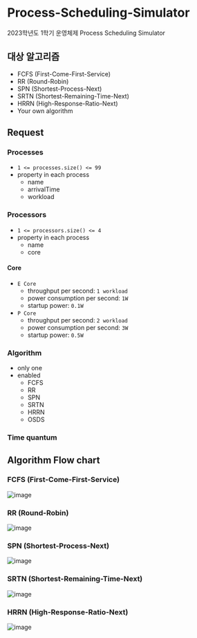 # Process-Scheduling-Simulator
2023학년도 1학기 운영체제 Process Scheduling Simulator

## 대상 알고리즘
- FCFS (First-Come-First-Service)
- RR (Round-Robin)
- SPN (Shortest-Process-Next)
- SRTN (Shortest-Remaining-Time-Next)
- HRRN (High-Response-Ratio-Next)
- Your own algorithm

## Request
### Processes
- `1 <= processes.size() <= 99`
- property in each process
  - name 
  - arrivalTime
  - workload
### Processors
- `1 <= processors.size() <= 4`
- property in each process
  - name
  - core
#### Core
- `E Core`
  - throughput per second: `1 workload`
  - power consumption per second: `1W`
  - startup power: `0.1W`
- `P Core` 
  - throughput per second: `2 workload`
  - power consumption per second: `3W`
  - startup power: `0.5W` 
### Algorithm
- only one
- enabled
  - FCFS
  - RR
  - SPN
  - SRTN
  - HRRN
  - OSDS
### Time quantum

## Algorithm Flow chart
### FCFS (First-Come-First-Service)
![image](https://user-images.githubusercontent.com/56067949/234043216-a8b9fe92-1bed-49a7-bea9-2b6eafd22bcd.png)

### RR (Round-Robin)
![image](https://user-images.githubusercontent.com/56067949/234043442-f0164844-c077-415f-b9bd-7b75989e3e84.png)

### SPN (Shortest-Process-Next)
![image](https://user-images.githubusercontent.com/56067949/234043700-b01184c0-97cd-4385-91e5-b644bf54334b.png)

### SRTN (Shortest-Remaining-Time-Next)
![image](https://user-images.githubusercontent.com/56067949/234043872-daa5732b-7ed7-4af9-be96-331aa54862d6.png)

### HRRN (High-Response-Ratio-Next)
![image](https://user-images.githubusercontent.com/56067949/234043953-283287d2-499d-42c0-bc6f-d7140c91e2d2.png)
